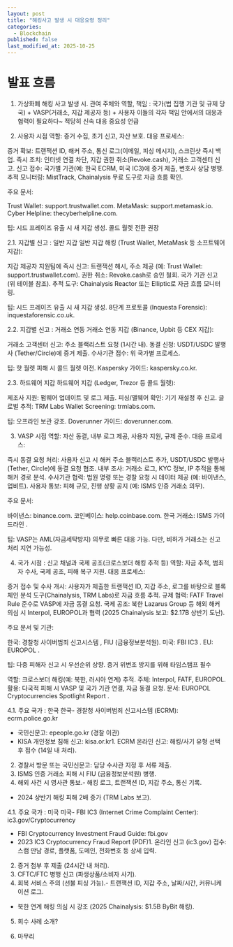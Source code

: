 ```yaml
---
layout: post
title: "해킹사고 발생 시 대응요령 정리"
categories:
  - Blockchain
published: false
last_modified_at: 2025-10-25
---
```


# 발표 흐름 

1. 가상화폐 해킹 사고 발생 시. 관여 주체와 역할, 책임
: 국가(법 집행 기관 및 규제 당국) + VASP(거래소, 지갑 제공자 등) + 사용자 
이들의 각자 책임 안에서의 대응과 협력이 필요하다~ 적당히 신속 대응 중요성 언급 

2. 사용자 시점 
역할: 증거 수집, 초기 신고, 자산 보호.
대응 프로세스:

증거 확보: 트랜잭션 ID, 해커 주소, 통신 로그(이메일, 피싱 메시지), 스크린샷 즉시 백업.
즉시 조치: 인터넷 연결 차단, 지갑 권한 취소(Revoke.cash), 거래소 고객센터 신고.
신고 접수: 국가별 기관(예: 한국 ECRM, 미국 IC3)에 증거 제출, 변호사 상담 병행.
추적 모니터링: MistTrack, Chainalysis 무료 도구로 자금 흐름 확인.


주요 문서:

Trust Wallet: support.trustwallet.com.
MetaMask: support.metamask.io.
Cyber Helpline: thecyberhelpline.com.


팁: 시드 프레이즈 유출 시 새 지갑 생성. 콜드 월렛 전환 권장

2.1. 지갑별 신고 : 일반 지갑 
일반 지갑 해킹 (Trust Wallet, MetaMask 등 소프트웨어 지갑):

지갑 제공자 지원팀에 즉시 신고: 트랜잭션 해시, 주소 제공 (예: Trust Wallet: support.trustwallet.com).
권한 취소: Revoke.cash로 승인 철회.
국가 기관 신고 (위 테이블 참조).
추적 도구: Chainalysis Reactor 또는 Elliptic로 자금 흐름 모니터링.


팁: 시드 프레이즈 유출 시 새 지갑 생성. 8단계 프로토콜 (Inquesta Forensic): inquestaforensic.co.uk.

2.2. 지갑별 신고 : 거래소 연동 
거래소 연동 지갑 (Binance, Upbit 등 CEX 지갑):

거래소 고객센터 신고: 주소 블랙리스트 요청 (1시간 내).
동결 신청: USDT/USDC 발행사 (Tether/Circle)에 증거 제출.
수사기관 접수: 위 국가별 프로세스.


팁: 핫 월렛 피해 시 콜드 월렛 이전. Kaspersky 가이드: kaspersky.co.kr.

2.3. 하드웨어 지갑
하드웨어 지갑 (Ledger, Trezor 등 콜드 월렛):

제조사 지원: 펌웨어 업데이트 및 로그 제출.
피싱/맬웨어 확인: 기기 재설정 후 신고.
글로벌 추적: TRM Labs Wallet Screening: trmlabs.com.


팁: 오프라인 보관 강조. Doverunner 가이드: doverunner.com.

3. VASP 시점 
역할: 자산 동결, 내부 로그 제공, 사용자 지원, 규제 준수.
대응 프로세스:

즉시 동결 요청 처리: 사용자 신고 시 해커 주소 블랙리스트 추가, USDT/USDC 발행사(Tether, Circle)에 동결 요청 협조.
내부 조사: 거래소 로그, KYC 정보, IP 추적을 통해 해커 경로 분석.
수사기관 협력: 법원 명령 또는 경찰 요청 시 데이터 제공 (예: 바이낸스, 업비트).
사용자 통보: 피해 규모, 진행 상황 공지 (예: ISMS 인증 거래소 의무).


주요 문서:

바이낸스: binance.com.
코인베이스: help.coinbase.com.
한국 거래소: ISMS 가이드라인 .


팁: VASP는 AML(자금세탁방지) 의무로 빠른 대응 가능. 다만, 비허가 거래소는 신고 처리 지연 가능성.

4. 국가 시점 : 신고 채널과 국제 공조(크로스보더 해킹 추적 등)
역할: 자금 추적, 범죄자 수사, 국제 공조, 피해 복구 지원.
대응 프로세스:

증거 접수 및 수사 개시: 사용자가 제출한 트랜잭션 ID, 지갑 주소, 로그를 바탕으로 블록체인 분석 도구(Chainalysis, TRM Labs)로 자금 흐름 추적.
규제 협력: FATF Travel Rule 준수로 VASP에 자금 동결 요청.
국제 공조: 북한 Lazarus Group 등 해외 해커 의심 시 Interpol, EUROPOL과 협력 (2025 Chainalysis 보고: $2.17B 상반기 도난).


주요 문서 및 기관:

한국: 경찰청 사이버범죄 신고시스템 , FIU (금융정보분석원).
미국: FBI IC3 .
EU: EUROPOL .


팁: 다중 피해자 신고 시 우선순위 상향. 증거 위변조 방지를 위해 타임스탬프 필수

역할: 크로스보더 해킹(예: 북한, 러시아 연계) 추적.
주체: Interpol, FATF, EUROPOL.
활용: 다국적 피해 시 VASP 및 국가 기관 연결, 자금 동결 요청.
문서: EUROPOL Cryptocurrencies Spotlight Report .

4.1. 주요 국가 : 한국 
한국- 경찰청 사이버범죄 신고시스템 (ECRM): ecrm.police.go.kr
- 국민신문고: epeople.go.kr (경찰 이관)
- KISA 개인정보 침해 신고: kisa.or.kr1. ECRM 온라인 신고: 해킹/사기 유형 선택 후 접수 (14일 내 처리).
2. 경찰서 방문 또는 국민신문고: 담당 수사관 지정 후 서류 제출.
3. ISMS 인증 거래소 피해 시 FIU (금융정보분석원) 병행.
4. 해외 사건 시 영사관 통보.- 해킹 로그, 트랜잭션 ID, 지갑 주소, 통신 기록.
- 2024 상반기 해킹 피해 2배 증가 (TRM Labs 보고).

4.1. 주요 국가 : 미국 
미국- FBI IC3 (Internet Crime Complaint Center): ic3.gov/Cryptocurrency
- FBI Cryptocurrency Investment Fraud Guide: fbi.gov
- 2023 IC3 Cryptocurrency Fraud Report (PDF)1. 온라인 신고 (ic3.gov) 접수: 스캠 만남 경로, 플랫폼, 도메인, 전화번호 등 상세 입력.
2. 증거 첨부 후 제출 (24시간 내 처리).
3. CFTC/FTC 병행 신고 (파생상품/소비자 사기).
4. 회복 서비스 주의 (선불 피싱 가능).- 트랜잭션 ID, 지갑 주소, 날짜/시간, 커뮤니케이션 로그.
- 북한 연계 해킹 의심 시 강조 (2025 Chainalysis: $1.5B ByBit 해킹).

5. 회수 사례 소개? 

6. 마무리 